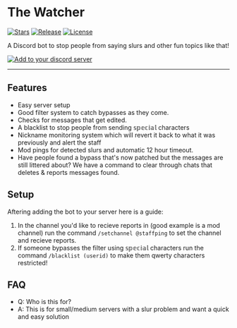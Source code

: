 # The Watcher

[![Stars](https://img.shields.io/github/stars/Zacky2613/The-Watcher.svg)](https://github.com/Zacky2613/The-Watcher/stargazers)
[![Release](https://img.shields.io/github/release/Zacky2613/The-Watcher.svg)](https://github.com/Zacky2613/The-Watcher/releases/latest)
[![License](https://img.shields.io/github/license/Zacky2613/The-Watcher.svg)](https://github.com/Zacky2613/The-Watcher/blob/master/LICENSE)

A Discord bot to stop people from saying slurs and other fun topics like that!

[![Add to your discord server](https://cdn.discordapp.com/attachments/903644674269536267/1071791719907065886/image.png)](https://discord.com/api/oauth2/authorize?client_id=1002831837657317427&permissions=8&scope=bot)

---

## Features

- Easy server setup
- Good filter system to catch bypasses as they come.
- Checks for messages that get edited.
- A blacklist to stop people from sending 𝕤𝕡𝕖𝕔𝕚𝕒𝕝 characters
- Nickname monitoring system which will revert it back to what it was previously and alert the staff
- Mod pings for detected slurs and automatic 12 hour timeout.
- Have people found a bypass that's now patched but the messages are still littered about? We have a command to clear through chats that deletes & reports messages found.

## Setup

Aftering adding the bot to your server here is a guide:

1. In the channel you'd like to recieve reports in (good example is a mod channel) run the command `/setchannel @staffping` to set the channel and recieve reports.
2. If someone bypasses the filter using 𝕤𝕡𝕖𝕔𝕚𝕒𝕝 characters run the command `/blacklist (userid)` to make them qwerty characters restricted!

## FAQ

- Q: Who is this for?
- A: This is for small/medium servers with a slur problem and want a quick and easy solution

